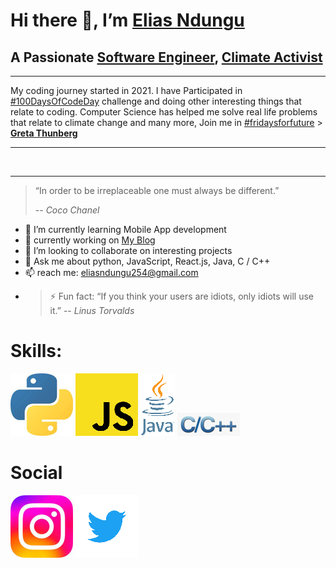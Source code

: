 # Hi there 👋, I’m [Elias Ndungu](https://twitter.com/ndungu_elias45)

## A Passionate [Software Engineer](https://en.wikipedia.org/wiki/Software_engineering), [Climate  Activist](https://en.wikipedia.org/wiki/Climate_movement)
---
My coding journey started in 2021. I have Participated in [#100DaysOfCodeDay](https://www.100daysofcode.com/) challenge and doing
 other interesting things that relate to coding. Computer Science has helped me solve real life problems that relate to climate change and many more, Join me in [#fridaysforfuture](https://fridaysforfuture.org/) > [**Greta Thunberg**](https://en.wikipedia.org/wiki/Greta_Thunberg)

---
<br />

---
> “In order to be irreplaceable one must always be different.”
>
> -- <cite>*Coco Chanel*</cite>


- 🌱 I’m currently learning Mobile App development
- 🌱 currently working on [My Blog](https://eliasndungu.github.io/eliasndungu.io/)
- 👯 I’m looking to collaborate on interesting projects
- 💬 Ask me about python, JavaScript, React.js, Java, C / C++
- 📫 reach me: eliasndungu254@gmail.com
- >⚡ Fun fact: “If you think your users are idiots, only idiots will use it.”
 -- *Linus Torvalds*

# **Skills:**
[![python](after/py.png)](https://www.python.org/) [![javascript](after/js.png)](https://www.javascript.com/) [![java](after/java.png)](https://www.java.com/en/) [![c++](after/c++.png)](https://en.wikipedia.org/wiki/C%2B%2B)

# **Social**
[![instagram](after/ig.png)](https://www.instagram.com/ndungu_elias_45/) [![twitter](after/twitter.png)](https://twitter.com/ndungu_elias45)

